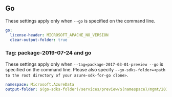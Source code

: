 ## Go

These settings apply only when `--go` is specified on the command line.

```yaml $(go)
go:
  license-header: MICROSOFT_APACHE_NO_VERSION
  clear-output-folder: true
```

### Tag: package-2019-07-24 and go

These settings apply only when `--tag=package-2017-03-01-preview --go` is specified on the command line.
Please also specify `--go-sdks-folder=<path to the root directory of your azure-sdk-for-go clone>`.

```yaml $(tag) == 'package-2019-07-24' && $(go)
namespace: Microsoft.AzureData
output-folder: $(go-sdks-folder)/services/preview/$(namespace)/mgmt/2017-03-01-preview/$(namespace)
```